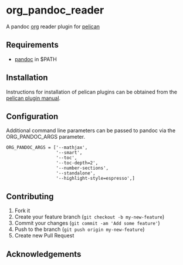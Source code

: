 org_pandoc_reader
=============

A pandoc [org] reader plugin for [pelican]


Requirements
------------

  - [pandoc] in $PATH


Installation
------------

Instructions for installation of pelican plugins can be obtained from the [pelican plugin manual](https://github.com/getpelican/pelican-plugins/blob/master/Readme.rst).


Configuration
-------------

Additional command line parameters can be passed to pandoc via the ORG_PANDOC_ARGS parameter.

    ORG_PANDOC_ARGS = ['--mathjax',
                       '--smart',
                       '--toc',
                       '--toc-depth=2',
                       '--number-sections',
                       '--standalone',
                       '--highlight-style=espresso',]

Contributing
------------

1. Fork it
2. Create your feature branch (`git checkout -b my-new-feature`)
3. Commit your changes (`git commit -am 'Add some feature'`)
4. Push to the branch (`git push origin my-new-feature`)
5. Create new Pull Request


[org]: http://orgmode.org/
[pandoc]: http://johnmacfarlane.net/pandoc/
[pelican]: http://getpelican.com

Acknowledgements
----------------

[pandoc_reader]: https://github.com/liob/pandoc_reader

